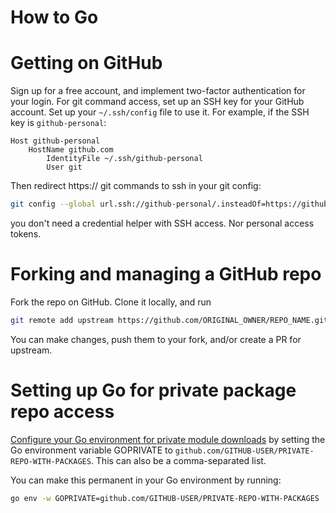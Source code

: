 # How to Go

# Getting on GitHub

Sign up for a free account, and implement two-factor authentication for your login.
For git command access, set up an SSH key for your GitHub account. Set up your `~/.ssh/config` file to use it. For example, if the SSH key is `github-personal`:

```
Host github-personal
	HostName github.com
        IdentityFile ~/.ssh/github-personal
        User git
```

Then redirect https:// git commands to ssh in your git config:

```bash
git config --global url.ssh://github-personal/.insteadOf=https://github.com/
```

you don't need a credential helper with SSH access. Nor personal access tokens. 

# Forking and managing a GitHub repo

Fork the repo on GitHub. Clone it locally, and run 

```bash
git remote add upstream https://github.com/ORIGINAL_OWNER/REPO_NAME.git
```

You can make changes, push them to your fork, and/or create a PR for upstream. 

# Setting up Go for private package repo access

[Configure your Go environment for private module downloads](https://pkg.go.dev/cmd/go#hdr-Configuration_for_downloading_non_public_code) by setting the Go environment variable GOPRIVATE to `github.com/GITHUB-USER/PRIVATE-REPO-WITH-PACKAGES`. This can also be a comma-separated list. 

You can make this permanent in your Go environment by running:

```bash
go env -w GOPRIVATE=github.com/GITHUB-USER/PRIVATE-REPO-WITH-PACKAGES
```
